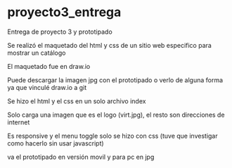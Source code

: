 # proyecto3_entrega
Entrega de proyecto 3 y prototipado

Se realizó el maquetado del html y css de un sitio web especifico para mostrar un catálogo

El maquetado fue en draw.io

Puede descargar la imagen jpg con el prototipado o verlo de alguna forma ya que vinculé draw.io a git

Se hizo el html y el css en un solo archivo index

Solo carga una imagen que es el logo (virt.jpg), el resto son direcciones de internet

Es responsive y el menu toggle solo se hizo con css (tuve que investigar como hacerlo sin usar javascript)

va el prototipado en versión movil y para pc en jpg
